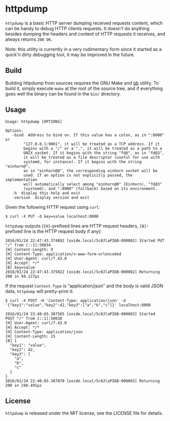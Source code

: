 # httpdump

`httpdump` is a basic HTTP server dumping received requests content, which can be handy to debug HTTP clients requests. It doesn't do anything besides dumping the headers and content of HTTP requests it receives, and always returns `200 OK`.

Note: this utility is currently in a very rudimentary form since it started as a quick'n dirty debugging tool, it may be improved in the future.

## Build

Building httpdump from sources requires the GNU Make and [gb](https://getgb.io/) utility. To build it, simply execute `make` at the root of the source tree, and if everything goes well the binary can be found in the `bin/` directory.

## Usage

```
Usage: httpdump [OPTIONS]

Options:
   -bind  Address to bind on. If this value has a colon, as in ":8000" or
		"127.0.0.1:9001", it will be treated as a TCP address. If it
		begins with a "/" or a ".", it will be treated as a path to a
		UNIX socket. If it begins with the string "fd@", as in "fd@3",
		it will be treated as a file descriptor (useful for use with
		systemd, for instance). If it begins with the string "einhorn@",
		as in "einhorn@0", the corresponding einhorn socket will be
		used. If an option is not explicitly passed, the implementation
		will automatically select among "einhorn@0" (Einhorn), "fd@3"
		(systemd), and ":8000" (fallback) based on its environment.
   -h  display this help and exit
   -version  display version and exit
```

Given the following HTTP request using `curl`:

```
$ curl -X PUT -d key=value localhost:8000
```

`httpdump` outputs (`[H]`-prefixed lines are HTTP request headers, `[B]`-prefixed line is the HTTP request body if any):

```
2016/01/24 22:47:43.374892 [oxide.local/5c0JlaPI6B-000002] Started PUT "/" from [::1]:50034
[H] Content-Length: 9
[H] Content-Type: application/x-www-form-urlencoded
[H] User-Agent: curl/7.43.0
[H] Accept: */*
[B] key=value
2016/01/24 22:47:43.375022 [oxide.local/5c0JlaPI6B-000002] Returning 200 in 94.127µs
```

If the request `Content-Type` is "application/json" and the body is valid JSON data, `httpdump` will pretty-print it:

```
$ curl -X POST -H 'Content-Type: application/json' -d '{"key1":"value","key2":42,"key3":["a","b","c"]}' localhost:8000
```

```
2016/01/24 22:48:03.387585 [oxide.local/5c0JlaPI6B-000003] Started POST "/" from [::1]:50038
[H] User-Agent: curl/7.43.0
[H] Accept: */*
[H] Content-Type: application/json
[H] Content-Length: 15
[B] {
  "key1": "value",
  "key2": 42,
  "key3": [
    "a",
    "b",
    "c"
  ]
}
2016/01/24 22:48:03.387870 [oxide.local/5c0JlaPI6B-000003] Returning 200 in 248.491µs
```

## License

`httpdump` is released under the MIT license, see the LICENSE file for details.
